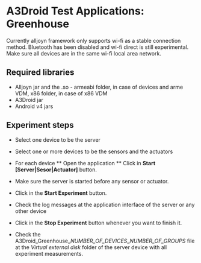 # A3Droid Test Applications: Greenhouse

Currently alljoyn framework only supports wi-fi as a stable connection method. Bluetooth has been disabled and wi-fi direct is still experimental. Make sure all devices are in the same wi-fi local area network.

## Required libraries

* Alljoyn jar and the .so - armeabi folder, in case of devices and arme VDM, x86 folder, in case of x86 VDM
* A3Droid jar
* Android v4 jars

## Experiment steps

* Select one device to be the server
* Select one or more devices to be the sensors and the actuators
* For each device
** Open the application
** Click in **Start [Server|Sesor|Actuator]** button.

* Make sure the server is started before any sensor or actuator.
* Click in the **Start Experiment** button.
* Check the log messages at the application interface of the server or any other device
* Click in the **Stop Experiment** button whenever you want to finish it.
* Check the A3Droid_Greenhouse_*NUMBER_OF_DEVICES*_*NUMBER_OF_GROUPS* file at the *Virtual external disk* folder of the server device with all experiment measurements.
